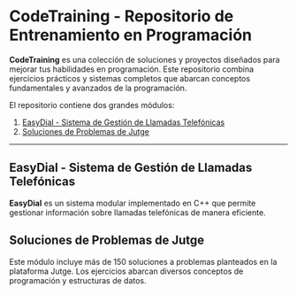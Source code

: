 # CodeTraining - Repositorio de Entrenamiento en Programación

**CodeTraining** es una colección de soluciones y proyectos diseñados para mejorar tus habilidades en programación. Este repositorio combina ejercicios prácticos y sistemas completos que abarcan conceptos fundamentales y avanzados de la programación. 

El repositorio contiene dos grandes módulos: 

1. [EasyDial - Sistema de Gestión de Llamadas Telefónicas]((https://github.com/MarcPuertss/Code-Training/tree/main/Easy_Dial))
2. [Soluciones de Problemas de Jutge](
https://github.com/MarcPuertss/Code-Training/tree/main/Jutge)

---

## EasyDial - Sistema de Gestión de Llamadas Telefónicas

**EasyDial** es un sistema modular implementado en C++ que permite gestionar información sobre llamadas telefónicas de manera eficiente. 

## Soluciones de Problemas de Jutge

Este módulo incluye más de 150 soluciones a problemas planteados en la plataforma Jutge. Los ejercicios abarcan diversos conceptos de programación y estructuras de datos.
